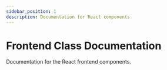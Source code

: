 ```yaml
---
sidebar_position: 1
description: Documentation for React components
---
```

# Frontend Class Documentation

Documentation for the React frontend components.